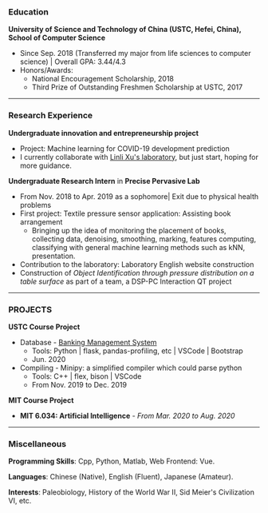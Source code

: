 ### Education

**University of Science and Technology of China (USTC, Hefei, China), School of Computer Science**
- Since Sep. 2018 (Transferred my major from life sciences to computer science) \| Overall GPA: 3.44/4.3
- Honors/Awards:
  - National Encouragement Scholarship, 2018
  - Third Prize of Outstanding Freshmen Scholarship at USTC, 2017

***

### Research Experience

**Undergraduate innovation and entrepreneurship project**
- Project: Machine learning for COVID-19 development prediction
- I currently collaborate with <a href="http://staff.ustc.edu.cn/~linlixu/">Linli Xu's laboratory</a>, but just start, hoping for more guidance.

**Undergraduate Research Intern** in **Precise Pervasive Lab**
- From Nov. 2018 to Apr. 2019 as a sophomore\| Exit due to physical health problems
- First project:  Textile pressure sensor application: Assisting book arrangement
   - Bringing up the idea of monitoring the placement of books, collecting data, denoising, smoothing, marking, features computing, classifying with general machine learning methods such as kNN, presentation.
- Contribution to the laboratory: Laboratory English website construction
- Construction of *Object Identification through pressure distribution on a table surface* as part of a team, a DSP-PC Interaction QT project

***

### PROJECTS

**USTC Course Project**
- Database - <a href="https://github.com/zpf0117b/BankingManagementSystem">Banking Management System</a>
  - Tools: Python \| flask, pandas-profiling, etc \| VSCode \| Bootstrap 
  - Jun. 2020
- Compiling - Minipy: a simplified compiler which could parse python
  - Tools: C++ \| flex, bison \| VSCode
  - From Nov. 2019 to Dec. 2019

**MIT Course Project**
- **MIT 6.034: Artificial Intelligence** - *From Mar. 2020 to Aug. 2020*

***

### Miscellaneous

**Programming Skills**: Cpp, Python, Matlab, Web Frontend: Vue.

**Languages**: Chinese (Native), English (Fluent), Japanese (Amateur).

**Interests**: Paleobiology, History of the World War II, Sid Meier's Civilization VI, etc.
